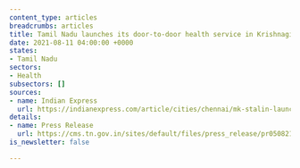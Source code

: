 ```yaml
---
content_type: articles
breadcrumbs: articles
title: Tamil Nadu launches its door-to-door health service in Krishnagiri district
date: 2021-08-11 04:00:00 +0000
states:
- Tamil Nadu
sectors:
- Health
subsectors: []
sources:
- name: Indian Express
  url: https://indianexpress.com/article/cities/chennai/mk-stalin-launches-doorstep-healthcare-scheme-in-tamil-nadu-7439426/
details:
- name: Press Release
  url: https://cms.tn.gov.in/sites/default/files/press_release/pr050821g.jpg
is_newsletter: false

---
```

